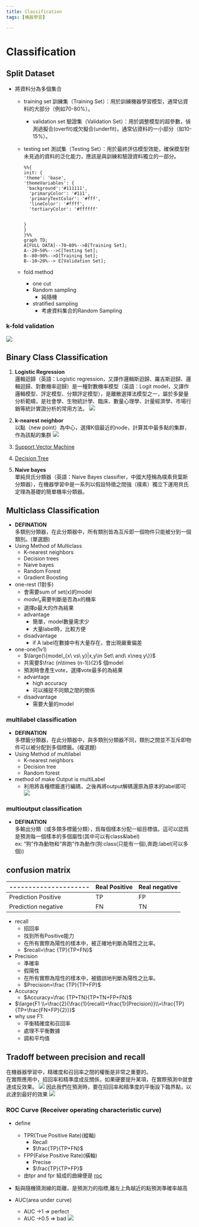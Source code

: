 ```yaml
---
title: Classification
tags: [機器學習]

---
```


# Classification


## Split Dataset
- 將資料分為多個集合
    - training set
        訓練集（Training Set）：用於訓練機器學習模型，通常佔資料的大部分（例如70-80%）。
        - validation set 
          驗證集（Validation Set）：用於調整模型的超參數，偵測過擬合(overfit)或欠擬合(underfit)，通常佔資料的一小部分（如10-15%）。
    - testing set
        測試集（Testing Set）：用於最終評估模型效能，確保模型對未見過的資料的泛化能力，應該是與訓練和驗證資料獨立的一部分。
    
        ```mermaid
        %%{
        init: {
        'theme': 'base',
        'themeVariables': {
         'background':'#111111',
          'primaryColor': '#111',
          'primaryTextColor': '#fff',
          'lineColor': '#ffff',
          'tertiaryColor': '#ffffff'


        }
        }
        }%%
        graph TD;
        A[FULL DATA]--70~80%-->B[Training Set];
        A--20~50%--->C[Testing Set];
        B--80~90%-->D[Training Set];
        B--10~20%--> E[Validation Set];
        ```
    - fold method
        - one cut
        - Random sampling
            -  純隨機
        - stratified sampling
            - 考慮資料集合的Random Sampling
### k-fold validation 

![](image/r1MqqaQGp.png)

## Binary Class Classification

1.  **Logistic Regression**\
    邏輯迴歸（英語：Logistic regression，又譯作邏輯斯迴歸、羅吉斯迴歸、邏輯迴歸、對數機率迴歸）是一種對數機率模型（英語：Logit model，又譯作邏輯模型、評定模型、分類評定模型），是離散選擇法模型之一，屬於多變量分析範疇，是社會學、生物統計學、臨床、數量心理學、計量經濟學、市場行銷等統計實證分析的常用方法。
    ![](image/SySNddBzp.png)


2. **k-nearest neighbor**\
    以點（new point）為中心，選擇K個最近的node，計算其中最多點的集群，作為該點的集群
    ![](image/B1eOjAXzT.png)

3. [Support Vector Machine](/ji56kq2dStmfxuxVg0jsYw)

4. [Decision Tree](/tgD5d8ziR3OBHMPubDHdZw)

5. **Naive bayes**\
    單純貝氏分類器（英語：Naive Bayes classifier，中國大陸稱為樸素貝葉斯分類器），在機器學習中是一系列以假設特徵之間強（樸素）獨立下運用貝氏定理為基礎的簡單機率分類器。

## Multiclass Classification
- **DEFINATION**\
    多類別分類器，在此分類器中，所有類別皆為互斥即一個物件只能被分到一個類別。(單選題)
- Using Method of  Multiclass
    - K-nearest neighbors
    - Decision trees
    - Naive bayes
    - Random Forest
    - Gradient Boosting
- one-rest (1對多)
    - 會需要sum of set(x)的model
    - $model_x$需要判斷是否為x的機率
    - 選擇p最大的作為結果
    - advantage 
        - 簡單，model數量需求少
        - 大量label時，比較方便
    - disadvantage
        - if A label在數據中有大量存在，會出現嚴重偏差
- one-one(1v1)
    - $\large{\{model_{x\ vs\ y}|x,y\in Set\ and\ x\neq y\}}$
    - 共需要$\frac {n\times (n-1)}{2}$ 個model
    - 預測時會產生vote，選擇vote最多的為結果
    - advantage 
        - high accuracy
        - 可以捕捉不同類之間的關係
    - disadvantage
        - 需要大量的model
        
### multilabel classification
- **DEFINATION**\
    多標籤分類器，在此分類器中，與多類別分類器不同，類別之間並不互斥即物件可以被分配到多個標籤。(複選題)
- Using Method of  multilabel
    - K-nearest neighbors
    - Decision tree
    - Random forest
- method of make Output is multiLabel
    - 利用將各種標籤進行編碼，之後再將output解碼還原為原本的label即可
    ![](image/rJ4LbQEGT.png)

### multioutput classification
- **DEFINATION**\
    多輸出分類（或多類多標籤分類），爲每個樣本分配一組目標值。這可以認爲是預測每一個樣本的多個屬性(其中可以有class&label)\
    ex: “狗”作為動物和“奔跑”作為動作(狗:class(只能有一個),奔跑:label(可以多個))
## confusion matrix
|---------------------| Real Positive | Real negative |
| ------------------- |:------------- |:------------- |
| Prediction Positive | TP            | FP            |
| Prediction negative | FN            | TN            |
- recall
    - 招回率
    - 找到所有Positive能力
    - 在所有實際為陽性的樣本中，被正確地判斷為陽性之比率。
    - $recall=\frac {TP}{TP+FN}$
- Precision
    - 準確率
    - 假陽性
    - 在所有實際為陰性的樣本中，被錯誤地判斷為陽性之比率。
    - $Precision=\frac {TP}{TP+FP}$
- Accuracy
    - $Accuracy=\frac {TP+TN}{TP+TN+FP+FN}$
- $\large{F1 \\=\frac{2}{\frac{1}{recall}+\frac{1}{Precision}}\\=\frac{TP}{TP+\frac{FN+FP}{2}}}$
- why use F1:
    - 平衡精確度和召回率
    - 處理不平衡數據
    - 調和平均值

## Tradoff between precision and recall
在機器器學習中，精確度和召回率之間的權衡是非常之重要的。\
在實際應用中，招回率和精準度成反關係，如果硬要提升某項，在實際預測中就會達成反效果。
![](image/ryLsY8BzT.png)
因此我們在預測時，要在招回率和精準度的平衡設下臨界點，以此達到最好的效果
![](image/rySAmN4z6.png)
### ROC Curve (Receiver operating characteristic curve)
- define 
    - TPR(True Positive Rate)(縱軸)
        - Recall
        - $\frac{TP}{TP+FN}$
    - FPP(False Positive Rate)(橫軸)
        - Precise
        - $\frac{TP}{TP+FP}$
    - 由tpr and fpr 組成的曲線便是 [roc](https://zh.wikipedia.org/zh-tw/ROC)

- 點與隨機猜測線的距離，是預測力的指標,離左上角越近的點預測準確率越高
- AUC(area under curve)
    - AUC →1 ⇒ perfect
    - AUC →0.5 ⇒ bad 
![](image/rkb02vSf6.png)
